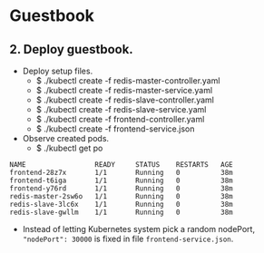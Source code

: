 # Guestbook
## 2. Deploy guestbook.
- Deploy setup files.
  - $ ./kubectl create -f redis-master-controller.yaml
  - $ ./kubectl create -f redis-master-service.yaml
  - $ ./kubectl create -f redis-slave-controller.yaml
  - $ ./kubectl create -f redis-slave-service.yaml
  - $ ./kubectl create -f frontend-controller.yaml
  - $ ./kubectl create -f frontend-service.json
- Observe created pods.
  - $ ./kubectl get po
```
NAME                 READY     STATUS    RESTARTS   AGE
frontend-28z7x       1/1       Running   0          38m
frontend-t6iga       1/1       Running   0          38m
frontend-y76rd       1/1       Running   0          38m
redis-master-2sw6o   1/1       Running   0          38m
redis-slave-3lc6x    1/1       Running   0          38m
redis-slave-gwllm    1/1       Running   0          38m
```
- Instead of letting Kubernetes system pick a random nodePort, `"nodePort": 30000` is fixed in file `frontend-service.json`.
